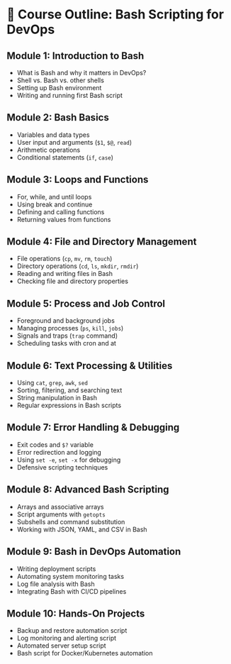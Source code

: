 
# 📘 Course Outline: Bash Scripting for DevOps

## Module 1: Introduction to Bash
- What is Bash and why it matters in DevOps?  
- Shell vs. Bash vs. other shells  
- Setting up Bash environment  
- Writing and running first Bash script  

## Module 2: Bash Basics
- Variables and data types  
- User input and arguments (`$1`, `$@`, `read`)  
- Arithmetic operations  
- Conditional statements (`if`, `case`)  

## Module 3: Loops and Functions
- For, while, and until loops  
- Using break and continue  
- Defining and calling functions  
- Returning values from functions  

## Module 4: File and Directory Management
- File operations (`cp`, `mv`, `rm`, `touch`)  
- Directory operations (`cd`, `ls`, `mkdir`, `rmdir`)  
- Reading and writing files in Bash  
- Checking file and directory properties  

## Module 5: Process and Job Control
- Foreground and background jobs  
- Managing processes (`ps`, `kill`, `jobs`)  
- Signals and traps (`trap` command)  
- Scheduling tasks with cron and at  

## Module 6: Text Processing & Utilities
- Using `cat`, `grep`, `awk`, `sed`  
- Sorting, filtering, and searching text  
- String manipulation in Bash  
- Regular expressions in Bash scripts  

## Module 7: Error Handling & Debugging
- Exit codes and `$?` variable  
- Error redirection and logging  
- Using `set -e`, `set -x` for debugging  
- Defensive scripting techniques  

## Module 8: Advanced Bash Scripting
- Arrays and associative arrays  
- Script arguments with `getopts`  
- Subshells and command substitution  
- Working with JSON, YAML, and CSV in Bash  

## Module 9: Bash in DevOps Automation
- Writing deployment scripts  
- Automating system monitoring tasks  
- Log file analysis with Bash  
- Integrating Bash with CI/CD pipelines  

## Module 10: Hands-On Projects
- Backup and restore automation script  
- Log monitoring and alerting script  
- Automated server setup script  
- Bash script for Docker/Kubernetes automation  
